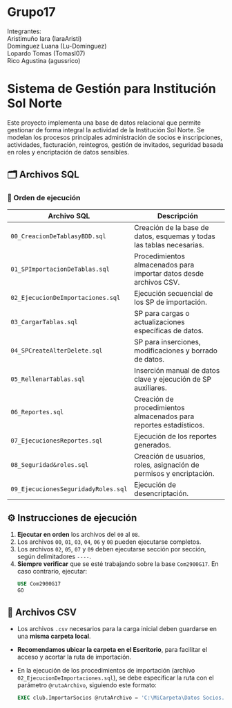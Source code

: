 # Grupo17
Integrantes:  
Aristimuño Iara (IaraAristi)  
Dominguez Luana (Lu-Dominguez)  
Lopardo Tomas (Tomasl07)  
Rico Agustina (agussrico)

# Sistema de Gestión para Institución Sol Norte

Este proyecto implementa una base de datos relacional que permite gestionar de forma integral la actividad de la Institución Sol Norte. Se modelan los procesos principales administración de socios e inscripciones, actividades, facturación, reintegros, gestión de invitados, seguridad basada en roles y encriptación de datos sensibles.

## 🗂️ Archivos SQL

### 🔢 Orden de ejecución

| Archivo SQL                  | Descripción                                                                 |
|-----------------------------|-----------------------------------------------------------------------------|
| `00_CreacionDeTablasyBDD.sql`   | Creación de la base de datos, esquemas y todas las tablas necesarias.           |
| `01_SPImportacionDeTablas.sql` | Procedimientos almacenados para importar datos desde archivos CSV.         |
| `02_EjecucionDeImportaciones.sql` | Ejecución secuencial de los SP de importación. |
| `03_CargarTablas.sql`           | SP para cargas o actualizaciones específicas de datos.                    |
| `04_SPCreateAlterDelete.sql`         | SP para inserciones, modificaciones y borrado de datos.              |
| `05_RellenarTablas.sql`         | Inserción manual de datos clave y ejecución de SP auxiliares.              |
| `06_Reportes.sql`               | Creación de procedimientos almacenados para reportes estadísticos.                 |
| `07_EjecucionesReportes.sql`    | Ejecución de los reportes generados.                           |
| `08_Seguridad&roles.sql`        | Creación de usuarios, roles, asignación de permisos y encriptación.           |
| `09_EjecucionesSeguridadyRoles.sql`    | Ejecución de desencriptación.                           |

## ⚙️ Instrucciones de ejecución

1. **Ejecutar en orden** los archivos del `00` al `08`.
2. Los archivos `00`, `01`, `03`, `04`, `06` y `08` pueden ejecutarse completos.
3. Los archivos `02`, `05`, `07` y `09` deben ejecutarse sección por sección, según delimitadores `----`.
4. **Siempre verificar** que se esté trabajando sobre la base `Com2900G17`. En caso contrario, ejecutar:
   ```sql
   USE Com2900G17
   GO

## 📄 Archivos CSV

- Los archivos `.csv` necesarios para la carga inicial deben guardarse en una **misma carpeta local**.
- **Recomendamos ubicar la carpeta en el Escritorio**, para facilitar el acceso y acortar la ruta de importación.
- En la ejecución de los procedimientos de importación (archivo `02_EjecucionDeImportaciones.sql`), se debe especificar la ruta con el parámetro `@rutaArchivo`, siguiendo este formato:
  
  ```sql
  EXEC club.ImportarSocios @rutaArchivo = 'C:\MiCarpeta\Datos Socios.csv'
